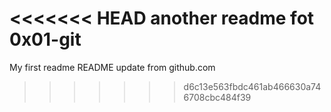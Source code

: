 <<<<<<< HEAD
another readme fot 0x01-git
=======
My first readme
README update from github.com
>>>>>>> d6c13e563fbdc461ab466630a746708cbc484f39
